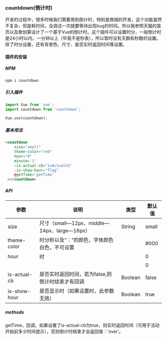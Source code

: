### countdown(倒计时)

开发的过程中，很多时候我们需要用到倒计时，特别是商城的开发，这个功能虽然不复杂，但是耗时间，没调试一次就要等待出现bug的时间。所以我参照天猫的首页以及聚划算设计了一个基于Vue的倒计时。这个插件可以设置时分，一般倒计时是24小时以内，一分钟以上（毕竟不是秒表），所以暂时没有天数和秒数的设置。除了时分设置，还有背景色、尺寸、是否实时返回时间等设置。

#### 插件的安装

##### NPM

```javascript
npm i countdown
```

##### 引入插件

```javascript
import Vue from 'vue';
import countdown from 'countdown';

Vue.use(countdown);
```

##### 基本用法

```html
<countdown 
    size="small" 
    theme-color="red" 
    hour="0" 
    minute='1' 
    :is-actual-cb="isActualCb" 
    :is-show-hour="flag" 
    @getTime='getTime'
 ></countdown>
```

##### API

| 参数         | 说明                                             | 类型    | 默认值 |
| ------------ | ------------------------------------------------ | ------- | ------ |
| size         | 尺寸（small—12px、middle—14px、large—16px）      | String  | small  |
| theme-color  | 时分秒以及“：”的颜色，字体颜色白色，不可设置     |         | #000   |
| hour         | 时                                               |         | 0      |
|              |                                                  |         | 0      |
| is-actual-cb | 是否实时返回时间，若为false,则倒计时结束才有回调 | Boolean | false  |
| is-show-hour | 是否显示时（如果设置时，此参数无效）             | Boolean | true   |

##### methods

getTime，回调，如果设置了is-actual-cb为true，则实时返回时间（可用于活动开始前多少时间提示），否则倒计时结束才会返回值：‘over’。

